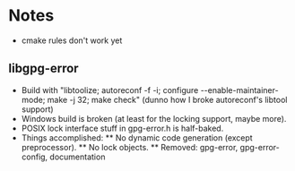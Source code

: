 # Notes

* cmake rules don't work yet

## libgpg-error

* Build with "libtoolize; autoreconf -f -i; configure --enable-maintainer-mode; make -j 32; make check" (dunno how I broke autoreconf's libtool support)
* Windows build is broken (at least for the locking support, maybe more).
* POSIX lock interface stuff in gpg-error.h is half-baked.
* Things accomplished:
** No dynamic code generation (except preprocessor).
** No lock objects.
** Removed: gpg-error, gpg-error-config, documentation
